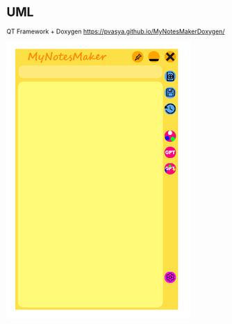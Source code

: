 # UML

QT Framework + Doxygen https://pvasya.github.io/MyNotesMakerDoxygen/

![screenshot](https://github.com/pvasya/OOOP/blob/main/UML/screenshot.png)
